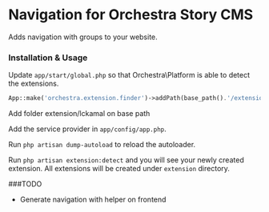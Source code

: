 Navigation for Orchestra Story CMS
====================

Adds navigation with groups to your website.


### Installation & Usage

Update ```app/start/global.php``` so that Orchestra\Platform is able to detect the extensions.

```php
App::make('orchestra.extension.finder')->addPath(base_path().'/extension/*/*/');
```
Add folder extension/lckamal on base path

Add the service provider in ```app/config/app.php```.


Run ```php artisan dump-autoload``` to reload the autoloader.

Run ```php artisan extension:detect``` and you will see your newly created extension. All extensions will be created under ```extension``` directory.

###TODO
- Generate navigation with helper on frontend

